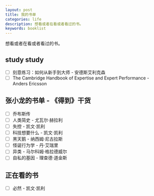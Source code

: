 ```yaml
---
layout: post
title: 我的书单
categories: life
description: 想看或者在看或者看过的书。
keywords: booklist
---
```


想看或者在看或者看过的书。

## study study

- [ ] 刻意练习：如何从新手到大师 - 安德斯艾利克森
- [ ] The Cambridge Handbook of Expertise and Expert Performance - Anders Ericsson

## 张小龙的书单 - 《得到》干货

- [ ] 乔布斯传
- [ ] 人类简史 - 尤瓦尔·赫拉利
- [ ] 失控 - 凯文·凯利
- [ ] 科技想要什么 - 凯文·凯利
- [ ] 黑天鹅 - 纳西姆·尼古拉斯
- [ ] 怪诞行为学 - 丹·艾瑞里
- [ ] 异类 - 马尔科姆·格拉德威尔
- [ ] 自私的基因 - 理查德·道金斯

## 正在看的书

- [ ] 必然 - 凯文·凯利
 